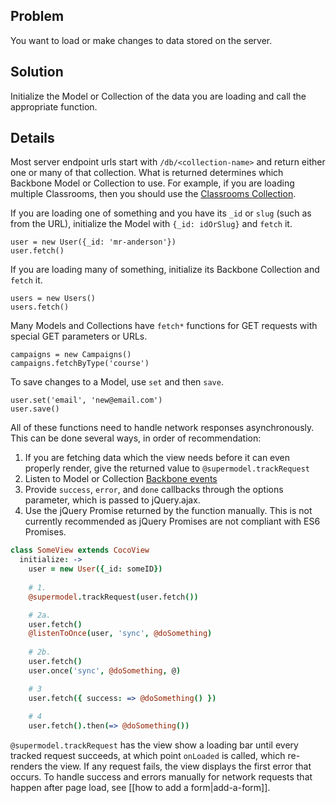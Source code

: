 ## Problem

You want to load or make changes to data stored on the server.

## Solution

Initialize the Model or Collection of the data you are loading and call the appropriate function.

## Details

Most server endpoint urls start with `/db/<collection-name>` and return either one or many of that collection. What is returned determines which Backbone Model or Collection to use. For example, if you are loading multiple Classrooms, then you should use the [Classrooms Collection](https://github.com/codecombat/codecombat/blob/master/app/collections/Classrooms.coffee).

If you are loading one of something and you have its `_id` or `slug` (such as from the URL), initialize the Model with `{_id: idOrSlug}` and `fetch` it.

```
user = new User({_id: 'mr-anderson'})
user.fetch()
```

If you are loading many of something, initialize its Backbone Collection and `fetch` it.

```
users = new Users()
users.fetch()
```

Many Models and Collections have `fetch*` functions for GET requests with special GET parameters or URLs.

```
campaigns = new Campaigns()
campaigns.fetchByType('course')
```

To save changes to a Model, use `set` and then `save`.

```
user.set('email', 'new@email.com')
user.save()
```

All of these functions need to handle network responses asynchronously. This can be done several ways, in order of recommendation:

1. If you are fetching data which the view needs before it can even properly render, give the returned value to `@supermodel.trackRequest`
1. Listen to Model or Collection [Backbone events](http://backbonejs.org/#Events-catalog)
1. Provide `success`, `error`, and `done` callbacks through the options parameter, which is passed to jQuery.ajax.
1. Use the jQuery Promise returned by the function manually. This is not currently recommended as jQuery Promises are not compliant with ES6 Promises.

```coffeescript
class SomeView extends CocoView
  initialize: ->
    user = new User({_id: someID})
  
    # 1.
    @supermodel.trackRequest(user.fetch())

    # 2a.
    user.fetch()
    @listenToOnce(user, 'sync', @doSomething)
  
    # 2b.
    user.fetch()
    user.once('sync', @doSomething, @)

    # 3
    user.fetch({ success: => @doSomething() })
  
    # 4
    user.fetch().then(=> @doSomething())
```

`@supermodel.trackRequest` has the view show a loading bar until every tracked request succeeds, at which point `onLoaded` is called, which re-renders the view. If any request fails, the view displays the first error that occurs. To handle success and errors manually for network requests that happen after page load, see [[how to add a form|add-a-form]].